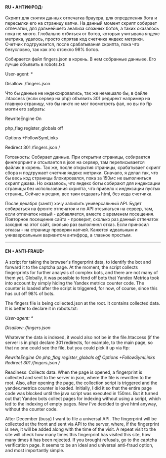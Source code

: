 #### RU • АНТИФРОД:

Скрипт для снятия данных отпечатка брауера, для определения бота и пересылки его на страницу капчи. На данный момент скрипт собирает отпечатки, для дальнейшего анализа сложных ботов, а таких оказалось пока не много. Глобально отбиться от ботов, которых учитывала яндекс метрика, удалось, просто спрятав код счетчика яндекс метрики. Счетчик подгружается, после срабатывания скрипта, пока что безусловно, так как это отсекло 98% ботов.


Собирается файл fingers.json в корень. В нем собранные данныее. Его лучше объявить в robots.txt:

User-agent: *

Disallow: /fingers.json



Что бы данные не индексировались, так же немешало бы, в файле .htaccess (если сервер на php) объявить 301 редирект например на главную страницу, что бы никто не мог посмотреть фал, но вы по ftp могли его забрать:

RewriteEngine On

php_flag register_globals off

Options +FollowSymLinks

Redirect 301 /fingers.json /



Готовность: Собирает данные. При открытии страницы, собирается фингерпринт и отсылается в json на сервер, там переписывается файлик в корень. Так же, после открытия страницы, срабатывает скрипт сбора и подгружает счетчик яндекс метрики. Сначало, я делал так, что бы весь код страницы блокировался, пока за 150мс не выполниться скрипт джава. Но оказалось, что яндекс боты собирают для индексации страницы без использования скрипта, что привело к индексации пустых страниц. Сейчас я решил, все таки отдавать html, без кода счетчика. 


После декабря (занят) хочу запилить универсальный API. Будет собираться на фронте отпечаток и по API отсылаться на сервер, там, если отпечаток новый - добавляется, вместе с временем посещения. Повторное посещение сайта - проверит, сколько раз данный отпечаток заходил на этот сайт, сколько раз выполнинл отказ. Если приносил отказы - на страницу проверки капчей. Кажется идеальным и униваерсальным вариантом антифрод, а главное простым.

__________________________________________________________________________________________



#### EN • ANTI-FRAUD:

A script for taking the browser's fingerprint data, to identify the bot and forward it to the captcha page. At the moment, the script collects fingerprints for further analysis of complex bots, and there are not many of them yet. Globally, it was possible to fend off bots that Yandex Metrica took into account by simply hiding the Yandex metrica counter code. The counter is loaded after the script is triggered, for now, of course, since this has cut off 98% of bots.


The fingers file is being collected.json at the root. It contains collected data. It is better to declare it in robots.txt:


_User-agent: *_

_Disallow: /fingers.json_



Whatever the data is indexed, it would also not be in the file.htaccess (if the server is in php) declare 301 redirects, for example, to the main page, so that no one could see the file, but you could pick it up via ftp:

_RewriteEngine On_
_php_flag register_globals off_
_Options +FollowSymLinks_
_Redirect 301 /fingers.json /_

Readiness: Collects data. When the page is opened, a fingerprint is collected and sent to the server in json, where the file is rewritten to the root. Also, after opening the page, the collection script is triggered and the yandex.metrica counter is loaded. Initially, I did it so that the entire page code was blocked until the java script was executed in 150ms. But it turned out that Yandex bots collect pages for indexing without using a script, which led to the indexing of empty pages. Now I've decided to give html anyway, without the counter code. 

After December (busy) I want to file a universal API. The fingerprint will be collected at the front and sent via API to the server, where, if the fingerprint is new, it will be added along with the time of the visit. A repeat visit to the site will check how many times this fingerprint has visited this site, how many times it has been rejected. If you brought refusals, go to the captcha verification page. It seems to be an ideal and universal anti-fraud option, and most importantly simple.